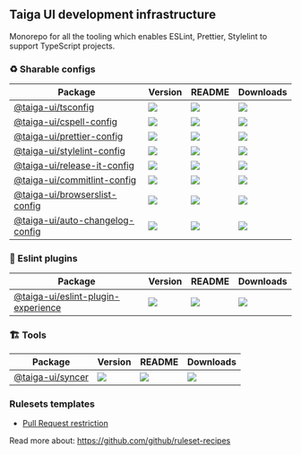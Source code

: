 ## Taiga UI development infrastructure

Monorepo for all the tooling which enables ESLint, Prettier, Stylelint to support TypeScript projects.

### ♻️ Sharable configs

| **Package**                                                                                  | **Version**                                                                      | **README**                                                                                      | **Downloads**                                                                                                                   |
| -------------------------------------------------------------------------------------------- | -------------------------------------------------------------------------------- | ----------------------------------------------------------------------------------------------- | ------------------------------------------------------------------------------------------------------------------------------- |
| [@taiga-ui/tsconfig](https://npmjs.com/package/@taiga-ui/tsconfig)                           | ![](https://img.shields.io/npm/v/%40taiga-ui%2Ftsconfig/latest.svg)              | [![](https://img.shields.io/badge/README--green.svg)](projects/tsconfig/README.md)              | [![](https://img.shields.io/npm/dw/@taiga-ui/tsconfig)](https://npmjs.com/package/@taiga-ui/tsconfig)                           |
| [@taiga-ui/cspell-config](https://npmjs.com/package/@taiga-ui/cspell-config)                 | ![](https://img.shields.io/npm/v/%40taiga-ui%2Fcspell-config/latest.svg)         | [![](https://img.shields.io/badge/README--green.svg)](projects/cspell-config/README.md)         | [![](https://img.shields.io/npm/dw/@taiga-ui/cspell-config)](https://npmjs.com/package/@taiga-ui/cspell-config)                 |
| [@taiga-ui/prettier-config](https://npmjs.com/package/@taiga-ui/prettier-config)             | ![](https://img.shields.io/npm/v/%40taiga-ui%2Fprettier-config/latest.svg)       | [![](https://img.shields.io/badge/README--green.svg)](projects/prettier-config/README.md)       | [![](https://img.shields.io/npm/dw/@taiga-ui/prettier-config)](https://npmjs.com/package/@taiga-ui/prettier-config)             |
| [@taiga-ui/stylelint-config](https://npmjs.com/package/@taiga-ui/stylelint-config)           | ![](https://img.shields.io/npm/v/%40taiga-ui%2Fstylelint-config/latest.svg)      | [![](https://img.shields.io/badge/README--green.svg)](projects/stylelint-config/README.md)      | [![](https://img.shields.io/npm/dw/@taiga-ui/stylelint-config)](https://npmjs.com/package/@taiga-ui/stylelint-config)           |
| [@taiga-ui/release-it-config](https://npmjs.com/package/@taiga-ui/release-it-config)         | ![](https://img.shields.io/npm/v/%40taiga-ui%2Frelease-it-config/latest.svg)     | [![](https://img.shields.io/badge/README--green.svg)](projects/release-it-config/README.md)     | [![](https://img.shields.io/npm/dw/@taiga-ui/release-it-config)](https://npmjs.com/package/@taiga-ui/release-it-config)         |
| [@taiga-ui/commitlint-config](https://npmjs.com/package/@taiga-ui/commitlint-config)         | ![](https://img.shields.io/npm/v/%40taiga-ui%2Fcommitlint-config/latest.svg)     | [![](https://img.shields.io/badge/README--green.svg)](projects/commitlint-config/README.md)     | [![](https://img.shields.io/npm/dw/@taiga-ui/commitlint-config)](https://npmjs.com/package/@taiga-ui/commitlint-config)         |
| [@taiga-ui/browserslist-config](https://npmjs.com/package/@taiga-ui/browserslist-config)     | ![](https://img.shields.io/npm/v/%40taiga-ui%2Fbrowserslist-config/latest.svg)   | [![](https://img.shields.io/badge/README--green.svg)](projects/browserslist-config/README.md)   | [![](https://img.shields.io/npm/dw/@taiga-ui/browserslist-config)](https://npmjs.com/package/@taiga-ui/browserslist-config)     |
| [@taiga-ui/auto-changelog-config](https://npmjs.com/package/@taiga-ui/auto-changelog-config) | ![](https://img.shields.io/npm/v/%40taiga-ui%2Fauto-changelog-config/latest.svg) | [![](https://img.shields.io/badge/README--green.svg)](projects/auto-changelog-config/README.md) | [![](https://img.shields.io/npm/dw/@taiga-ui/auto-changelog-config)](https://npmjs.com/package/@taiga-ui/auto-changelog-config) |

### 📝 Eslint plugins

| **Package**                                                                                        | **Version**                                                                         | **README**                                                                                         | **Downloads**                                                                                                                         |
| -------------------------------------------------------------------------------------------------- | ----------------------------------------------------------------------------------- | -------------------------------------------------------------------------------------------------- | ------------------------------------------------------------------------------------------------------------------------------------- |
| [@taiga-ui/eslint-plugin-experience](https://npmjs.com/package/@taiga-ui/eslint-plugin-experience) | ![](https://img.shields.io/npm/v/%40taiga-ui%2Feslint-plugin-experience/latest.svg) | [![](https://img.shields.io/badge/README--green.svg)](projects/eslint-plugin-experience/README.md) | [![](https://img.shields.io/npm/dw/@taiga-ui/eslint-plugin-experience)](https://npmjs.com/package/@taiga-ui/eslint-plugin-experience) |

### 🏗️ Tools

| **Package**                                                    | **Version**                                                       | **README**                                                                       | **Downloads**                                                                                     |
| -------------------------------------------------------------- | ----------------------------------------------------------------- | -------------------------------------------------------------------------------- | ------------------------------------------------------------------------------------------------- |
| [@taiga-ui/syncer](https://npmjs.com/package/@taiga-ui/syncer) | ![](https://img.shields.io/npm/v/%40taiga-ui%2Fsyncer/latest.svg) | [![](https://img.shields.io/badge/README--green.svg)](projects/syncer/README.md) | [![](https://img.shields.io/npm/dw/@taiga-ui/syncer)](https://npmjs.com/package/@taiga-ui/syncer) |

### Rulesets templates

- [Pull Request restriction](./rulesets/Pull%20request%20restriction.json)

Read more about: https://github.com/github/ruleset-recipes
